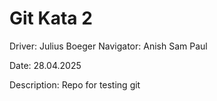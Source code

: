 # Git Kata 2

Driver: Julius Boeger
Navigator: Anish Sam Paul

Date: 28.04.2025

Description: Repo for testing git